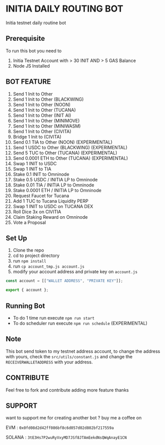 # INITIA DAILY ROUTING BOT

Initia testnet daily routine bot

## Prerequisite

To run this bot you need to

1. Initia Testnet Account with > 30 INIT AND > 5 GAS Balance
2. Node JS Installed

## BOT FEATURE

1. Send 1 Init to Other
2. Send 1 Init to Other (BLACKWING)
3. Send 1 Init to Other (NOON)
4. Send 1 Init to Other (TUCANA)
5. Send 1 Init to Other (INIT AI)
6. Send 1 Init to Other (MINIMOVE)
7. Send 1 Init to Other (MINIWASM)
8. Send 1 Init to Other (CIVITA)
9. Bridge 1 Init to (CIVITA)
10. Send 0.1 TIA to Other (NOON) (EXPERIMENTAL)
11. Send 1 USDC to Other (BLACKWING) (EXPERIMENTAL)
12. Send 5 TUC to Other (TUCANA) (EXPERIMENTAL)
13. Send 0.0001 ETH to Other (TUCANA) (EXPERIMENTAL)
14. Swap 1 INIT to USDC
15. Swap 1 INIT to TIA
16. Stake 0.1 INIT to Omninode
17. Stake 0.5 USDC / INITIA LP to Omninode
18. Stake 0.01 TIA / INITIA LP to Omninode
19. Stake 0.0001 ETH / INITIA LP to Omninode
20. Request Faucet for Tucana
21. Add 1 TUC to Tucana Liquidity PERP
22. Swap 1 INIT to USDC on TUCANA DEX
23. Roll Dice 3x on CIVITIA
24. Claim Staking Reward on Omninode
25. Vote a Proposal

## Set Up

1. Clone the repo
2. cd to project directory
3. run `npm install`
4. run `cp account_tmp.js account.js`
5. modify your account address and private key on `account.js`

```js
const account = [["WALLET ADDRESS", "PRIVATE KEY"]];

export { account };
```

## Running Bot

- To do 1 time run execute `npm run start`
- To do scheduler run execute `npm run schedule` (EXPERIMENTAL)

## Note

This bot send token to my testnet address account, to change the address with yours, check the `src/utils/constant.js` and change the `RECEIVERWALLETADDRESS` with your address.

## CONTRIBUTE

Feel free to fork and contribute adding more feature thanks

## SUPPORT

want to support me for creating another bot ?
buy me a coffee on

EVM : `0x0fd08d2d42ff086bf8c6d057d02d802bf217559a`

SOLANA : `3tE3Hs7P2wuRyVxyMD7JSf8JTAmEekdNsQWqAnayE1CN`

